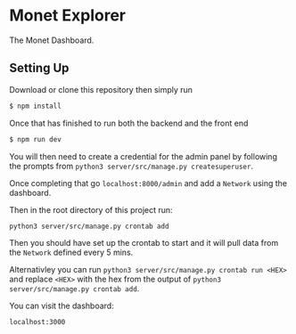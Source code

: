 # Monet Explorer

The Monet Dashboard.

## Setting Up

Download or clone this repository then simply run

```bash
$ npm install
```

Once that has finished to run both the backend and the front end

```bash
$ npm run dev
```

You will then need to create a credential for the admin panel by following the prompts from `python3 server/src/manage.py createsuperuser`.

Once completing that go `localhost:8000/admin` and add a `Network` using the dashboard.

Then in the root directory of this project run:

```
python3 server/src/manage.py crontab add
```

Then you should have set up the crontab to start and it will pull data from the `Network` defined every 5 mins.

Alternativley you can run `python3 server/src/manage.py crontab run <HEX>` and replace `<HEX>` with the hex from the output of `python3 server/src/manage.py crontab add`.

You can visit the dashboard:

```
localhost:3000
```
